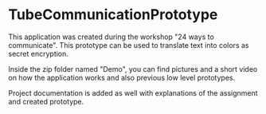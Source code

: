 # TubeCommunicationPrototype
This application was created during the workshop "24 ways to communicate". This prototype can be used to translate text into colors as secret encryption.

Inside the zip folder named "Demo", you can find pictures and a short video on how the application works and also previous low level prototypes.

Project documentation is added as well with explanations of the assignment and created prototype.
